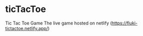 # ticTacToe
 Tic Tac Toe Game 
 The live game hosted on netlify 
 (https://fluki-tictactoe.netlify.app/)
